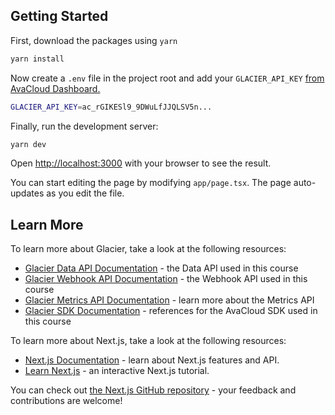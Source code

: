 ## Getting Started

First, download the packages using `yarn`

```bash
yarn install
```

Now create a `.env` file in the project root and add your `GLACIER_API_KEY` [from AvaCloud Dashboard.](https://app.avacloud.io/glacier-api/)

```bash
GLACIER_API_KEY=ac_rGIKESl9_9DWuLfJJQLSV5n...
```

Finally, run the development server:

```bash
yarn dev
```

Open [http://localhost:3000](http://localhost:3000) with your browser to see the result.

You can start editing the page by modifying `app/page.tsx`. The page auto-updates as you edit the file.

## Learn More
To learn more about Glacier, take a look at the following resources:
- [Glacier Data API Documentation](https://developers.avacloud.io/data-api/overview) - the Data API used in this course
- [Glacier Webhook API Documentation](https://developers.avacloud.io/webhooks-api/overview) - the Webhook API used in this course
- [Glacier Metrics API Documentation](https://developers.avacloud.io/metrics-api/overview) - learn more about the Metrics API
- [Glacier SDK Documentation](https://developers.avacloud.io/avacloud-sdk/getting-started) - references for the AvaCloud SDK used in this course

To learn more about Next.js, take a look at the following resources:

- [Next.js Documentation](https://nextjs.org/docs) - learn about Next.js features and API.
- [Learn Next.js](https://nextjs.org/learn) - an interactive Next.js tutorial.

You can check out [the Next.js GitHub repository](https://github.com/vercel/next.js/) - your feedback and contributions are welcome!
